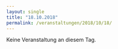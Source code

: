 ```yaml
---
layout: single
title: "18.10.2018"
permalink: /veranstaltungen/2018/10/18/
---
```


Keine Veranstaltung an diesem Tag.
